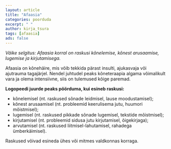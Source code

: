 ```yaml
---
layout: article
title: "Afaasia"
categories: poorduda
excerpt: " "
author: kirja_tsura
tags: [afaasia]
ads: false
---
```


_Väike selgitus: Afaasia korral on raskusi kõnelemise, kõnest arusaamise, lugemise ja kirjutamisega._

Afaasia on kõnehäire, mis võib tekkida pärast insulti, ajukasvaja või ajutrauma tagajärjel. Nendel juhtudel peaks kõneteraapia algama võimalikult vara ja olema intensiivne, siis on tulemused kõige paremad.

**Logopeedi juurde peaks pöörduma, kui esineb raskusi:** 

* kõnelemisel (nt. raskused sõnade leidmisel, lause moodustamisel); 
* kõnest arusaamisel (nt. probleemid keerulisema jutu, huumori mõistmisel); 
* lugemisel (nt. raskused pikkade sõnade lugemisel, tekstide mõistmisel); 
* kirjutamisel (nt. probleemid sidusa jutu kirjutamisel, õigekirjaga); 
* arvutamisel (nt. raskused liitmisel-lahutamisel, rahadega ümberkäimisel). 

Raskused võivad esineda ühes või mitmes valdkonnas korraga. 
